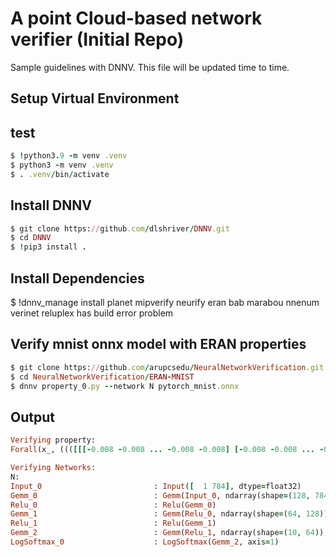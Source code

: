 # A point Cloud-based network verifier (Initial Repo) 

Sample guidelines with DNNV. This file will be updated time to time.

## Setup Virtual Environment
## test
```ruby
$ !python3.9 -m venv .venv
$ python3 -m venv .venv
$ . .venv/bin/activate
```
## Install DNNV

```ruby
$ git clone https://github.com/dlshriver/DNNV.git
$ cd DNNV
$ !pip3 install .
```
## Install Dependencies
$ !dnnv_manage install planet mipverify neurify eran bab marabou nnenum verinet
reluplex has build error problem
## Verify mnist onnx model with ERAN properties

```ruby
$ git clone https://github.com/arupcsedu/NeuralNetworkVerification.git
$ cd NeuralNetworkVerification/ERAN-MNIST
$ dnnv property_0.py --network N pytorch_mnist.onnx
```

## Output

```ruby
Verifying property:
Forall(x_, ((([[[-0.008 -0.008 ... -0.008 -0.008] [-0.008 -0.008 ... -0.008 -0.008] ... [-0.008 -0.008 ... -0.008 -0.008] [-0.008 -0.008 ... -0.008 -0.008]]] < (0.1307 + (0.3081 * x_))) & ((0.1307 + (0.3081 * x_)) < [[[0.008 0.008 ... 0.008 0.008] [0.008 0.008 ... 0.008 0.008] ... [0.008 0.008 ... 0.008 0.008] [0.008 0.008 ... 0.008 0.008]]]) & (0 < (0.1307 + (0.3081 * x_))) & ((0.1307 + (0.3081 * x_)) < 1)) ==> (numpy.argmax(N(x_)) == 7)))

Verifying Networks:
N:
Input_0                         : Input([  1 784], dtype=float32)
Gemm_0                          : Gemm(Input_0, ndarray(shape=(128, 784)), ndarray(shape=(128,)), transpose_a=0, transpose_b=1, alpha=1.000000, beta=1.000000)
Relu_0                          : Relu(Gemm_0)
Gemm_1                          : Gemm(Relu_0, ndarray(shape=(64, 128)), ndarray(shape=(64,)), transpose_a=0, transpose_b=1, alpha=1.000000, beta=1.000000)
Relu_1                          : Relu(Gemm_1)
Gemm_2                          : Gemm(Relu_1, ndarray(shape=(10, 64)), ndarray(shape=(10,)), transpose_a=0, transpose_b=1, alpha=1.000000, beta=1.000000)
LogSoftmax_0                    : LogSoftmax(Gemm_2, axis=1)
```
